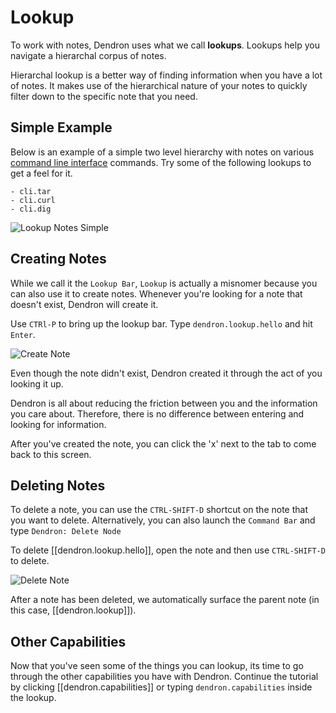 # Lookup

To work with notes, Dendron uses what we call **lookups**. Lookups help you navigate a hierarchal corpus of notes.

Hierarchal lookup is a better way of finding information when you have a lot of notes. It makes use of the hierarchical nature of your notes to quickly filter down to the specific note that you need.

## Simple Example

Below is an example of a simple two level hierarchy with notes on various [command line interface](https://en.wikipedia.org/wiki/Command-line_interface) commands.
Try some of the following lookups to get a feel for it.  

```
- cli.tar
- cli.curl
- cli.dig
```
![Lookup Notes Simple](assets/dendron-lookup-simple.gif)

## Creating Notes

While we call it the `Lookup Bar`, `Lookup` is actually a misnomer because you can also use it to create notes. Whenever you're looking for a note that doesn't exist, Dendron will create it.

Use `CTRl-P` to bring up the lookup bar. Type `dendron.lookup.hello` and hit `Enter`.

![Create Note](assets/dendron-create.gif)

Even though the note didn't exist, Dendron created it through the act of you looking it up. 

Dendron is all about reducing the friction between you and the information you care about. Therefore, there is no difference between entering and looking for information.

After you've created the note, you can click the 'x' next to the tab to come back to this screen.


## Deleting Notes

To delete a note, you can use the `CTRL-SHIFT-D` shortcut on the note that you want to delete. Alternatively, you can also launch the `Command Bar` and type `Dendron: Delete Node` 

To delete [[dendron.lookup.hello]], open the note and then use `CTRL-SHIFT-D` to delete.

![Delete Note](assets/dendron-delete.gif)

After a note has been deleted, we automatically surface the parent note (in this case, [[dendron.lookup]]). 


## Other Capabilities
Now that you've seen some of the things you can lookup, its time to go through the other capabilities you have with Dendron. Continue the tutorial by clicking [[dendron.capabilities]] or typing `dendron.capabilities` inside the lookup.
